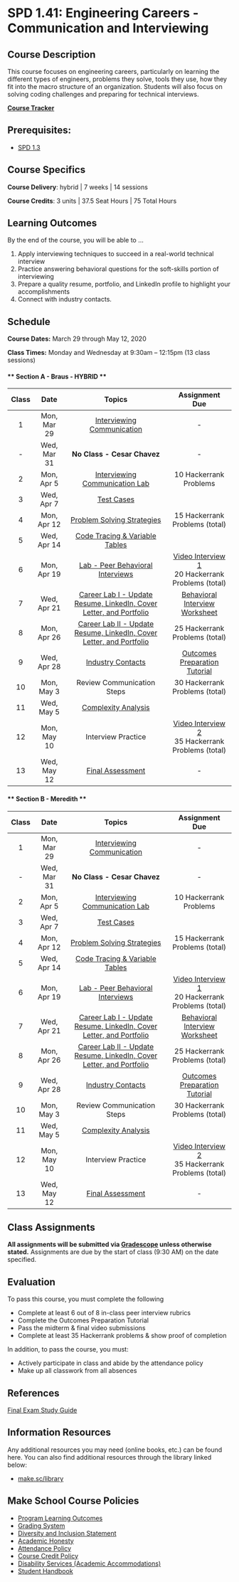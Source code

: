 # SPD 1.41: Engineering Careers - Communication and Interviewing

## Course Description

This course focuses on engineering careers, particularly on learning the different types of engineers, problems they solve, tools they use, how they fit into the macro structure of an organization. Students will also focus on solving coding challenges and preparing for technical interviews.

**[Course Tracker](http://make.sc/trackspd1.01)**

## Prerequisites:  

- [SPD 1.3](https://github.com/Make-School-Courses/SPD-1.3-Team-Software-Project)

## Course Specifics

**Course Delivery**: hybrid | 7 weeks | 14 sessions

**Course Credits**: 3 units | 37.5 Seat Hours | 75 Total Hours

## Learning Outcomes

By the end of the course, you will be able to ...

1. Apply interviewing techniques to succeed in a real-world technical interview
1. Practice answering behavioral questions for the soft-skills portion of interviewing
1. Prepare a quality resume, portfolio, and LinkedIn profile to highlight your accomplishments
1. Connect with industry contacts.


## Schedule

**Course Dates:** March 29 through May 12, 2020

**Class Times:** Monday and Wednesday at 9:30am – 12:15pm (13 class sessions)

<!-- tabs:start -->

#### ** Section A - Braus - HYBRID **

| Class | Date | Topics | Assignment Due | 
|:-----:| :----: | :--------: | :-----------: |
|  1 | Mon, Mar 29 | [Interviewing Communication](https://docs.google.com/presentation/d/1qBL_ySjDahIzPG-3mtFGY_qP_dLqhhub5YPZp0V9RxY/edit#slide=id.g56c04e5a4a_3_5) | - |
|  - | Wed, Mar 31 | **No Class - Cesar Chavez** | - |
|  2 | Mon, Apr 5  | [Interviewing Communication Lab](https://docs.google.com/presentation/d/1LkIajE8xTbP8BUkm_hKuvgILUutacoL5ne_kcuJ2sVk/edit) | 10 Hackerrank Problems |
|  3 | Wed, Apr 7  | [Test Cases](https://docs.google.com/presentation/d/1zNb6jqB9NHmvlRY_cSyUqJA4gsHXg-IjfM1g0WmoPgs/edit?usp=sharing) |  |
|  4 | Mon, Apr 12 | [Problem Solving Strategies](https://docs.google.com/presentation/d/10QktdpcIb2veHfELkI_JfE3fWqNwk2laJbmjeknlSPw/edit) | 15 Hackerrank Problems (total) |
|  5 | Wed, Apr 14 | [Code Tracing & Variable Tables](https://docs.google.com/presentation/d/1AhQJB5BPgbGkbvVYkZJMUD2RL-8Aeieux729b0pVfQE/edit) |  |
|  6 | Mon, Apr 19 | [Lab - Peer Behavioral Interviews](https://docs.google.com/presentation/d/1HGJBpWhVAyTpbfN2xylmBvndeNkCrGWdppkuiRgeZ9A/edit?usp=sharing) | [Video Interview 1](Assignments/Video-Interview.md)<br>20 Hackerrank Problems (total) |
|  7 | Wed, Apr 21 | [Career Lab I - Update Resume, LinkedIn, Cover Letter, and Portfolio](Lessons/07-Resume-Lab-I.md) | [Behavioral Interview Worksheet](https://docs.google.com/document/d/1gxkP-wZ5mmdW2NFUNAw56mE4VBwK_J98PC_RX518KMo/edit?usp=drive_web&ouid=106043311622109841017) |
|  8 | Mon, Apr 26 | [Career Lab II - Update Resume, LinkedIn, Cover Letter, and Portfolio](Lessons/09-Resume-Lab-II.md) | 25 Hackerrank Problems (total) |
|  9 | Wed, Apr 28 | [Industry Contacts](https://docs.google.com/presentation/d/1DtgX3AjIbCiD1lsjMncHWv-9dI63oVCXJyNNYh1lOIA/edit) | [Outcomes Preparation Tutorial](https://www.makeschool.com/academy/track/outcomes-preparation-2n8) |
| 10 | Mon, May 3  | Review Communication Steps | 30 Hackerrank Problems (total) |
| 11 | Wed, May 5  | [Complexity Analysis](https://docs.google.com/presentation/d/1ANQFgvl3-VBuW8z-ktF3ea2_8Gv7bjEG0AiaKaCr3jU/edit#slide=id.g60470b8ca6_0_62) |  |
| 12 | Mon, May 10 | Interview Practice | [Video Interview 2](Assignments/Video-Interview.md)<br>35 Hackerrank Problems (total)  |
| 13 | Wed, May 12 | [Final Assessment](https://docs.google.com/document/d/1Y7q9TdUgX_YCjxbTFzcJUZlCd83yN3ALPUqaaw3hoPw/edit#) | - |

#### ** Section B - Meredith **

| Class | Date | Topics | Assignment Due | 
|:-----:| :----: | :--------: | :-----------: |
|  1 | Mon, Mar 29 | [Interviewing Communication](https://docs.google.com/presentation/d/1qBL_ySjDahIzPG-3mtFGY_qP_dLqhhub5YPZp0V9RxY/edit#slide=id.g56c04e5a4a_3_5) | - |
|  - | Wed, Mar 31 | **No Class - Cesar Chavez** | - |
|  2 | Mon, Apr 5  | [Interviewing Communication Lab](https://docs.google.com/presentation/d/1LkIajE8xTbP8BUkm_hKuvgILUutacoL5ne_kcuJ2sVk/edit) | 10 Hackerrank Problems |
|  3 | Wed, Apr 7  | [Test Cases](https://docs.google.com/presentation/d/1zNb6jqB9NHmvlRY_cSyUqJA4gsHXg-IjfM1g0WmoPgs/edit?usp=sharing) |  |
|  4 | Mon, Apr 12 | [Problem Solving Strategies](https://docs.google.com/presentation/d/10QktdpcIb2veHfELkI_JfE3fWqNwk2laJbmjeknlSPw/edit) | 15 Hackerrank Problems (total) |
|  5 | Wed, Apr 14 | [Code Tracing & Variable Tables](https://docs.google.com/presentation/d/1AhQJB5BPgbGkbvVYkZJMUD2RL-8Aeieux729b0pVfQE/edit) |  |
|  6 | Mon, Apr 19 | [Lab - Peer Behavioral Interviews](https://docs.google.com/presentation/d/1HGJBpWhVAyTpbfN2xylmBvndeNkCrGWdppkuiRgeZ9A/edit?usp=sharing) | [Video Interview 1](Assignments/Video-Interview.md)<br>20 Hackerrank Problems (total) |
|  7 | Wed, Apr 21 | [Career Lab I - Update Resume, LinkedIn, Cover Letter, and Portfolio](Lessons/07-Resume-Lab-I.md) | [Behavioral Interview Worksheet](https://docs.google.com/document/d/1gxkP-wZ5mmdW2NFUNAw56mE4VBwK_J98PC_RX518KMo/edit?usp=drive_web&ouid=106043311622109841017) |
|  8 | Mon, Apr 26 | [Career Lab II - Update Resume, LinkedIn, Cover Letter, and Portfolio](Lessons/09-Resume-Lab-II.md) | 25 Hackerrank Problems (total) |
|  9 | Wed, Apr 28 | [Industry Contacts](https://docs.google.com/presentation/d/1DtgX3AjIbCiD1lsjMncHWv-9dI63oVCXJyNNYh1lOIA/edit) | [Outcomes Preparation Tutorial](https://www.makeschool.com/academy/track/outcomes-preparation-2n8) |
| 10 | Mon, May 3  | Review Communication Steps | 30 Hackerrank Problems (total) |
| 11 | Wed, May 5  | [Complexity Analysis](https://docs.google.com/presentation/d/1ANQFgvl3-VBuW8z-ktF3ea2_8Gv7bjEG0AiaKaCr3jU/edit#slide=id.g60470b8ca6_0_62) |  |
| 12 | Mon, May 10 | Interview Practice | [Video Interview 2](Assignments/Video-Interview.md)<br>35 Hackerrank Problems (total)  |
| 13 | Wed, May 12 | [Final Assessment](https://docs.google.com/document/d/1Y7q9TdUgX_YCjxbTFzcJUZlCd83yN3ALPUqaaw3hoPw/edit#) | - |


<!-- tabs:end -->


## Class Assignments

**All assignments will be submitted via [Gradescope](https://gradescope.com) unless otherwise stated.** Assignments are due by the start of class (9:30 AM) on the date specified.



## Evaluation

To pass this course, you must complete the following

- Complete at least 6 out of 8 in-class peer interview rubrics
- Complete the Outcomes Preparation Tutorial
- Pass the midterm & final video submissions
- Complete at least 35 Hackerrank problems & show proof of completion

In addition, to pass the course, you must:

- Actively participate in class and abide by the attendance policy
- Make up all classwork from all absences


## References

[Final Exam Study Guide](https://docs.google.com/document/d/1Y7q9TdUgX_YCjxbTFzcJUZlCd83yN3ALPUqaaw3hoPw/edit)

## Information Resources

Any additional resources you may need (online books, etc.) can be found here. You can also find additional resources through the library linked below:

- [make.sc/library](http://make.sc/library)

## Make School Course Policies

- [Program Learning Outcomes](https://make.sc/program-learning-outcomes)
- [Grading System](https://make.sc/grading-system)
- [Diversity and Inclusion Statement](https://make.sc/diversity-and-inclusion-statement)
- [Academic Honesty](https://make.sc/academic-honesty-policy)
- [Attendance Policy](https://make.sc/attendance-policy)
- [Course Credit Policy](https://make.sc/course-credit-policy)
- [Disability Services (Academic Accommodations)](https://make.sc/disability-services)
- [Student Handbook](https://make.sc/student-handbook)
